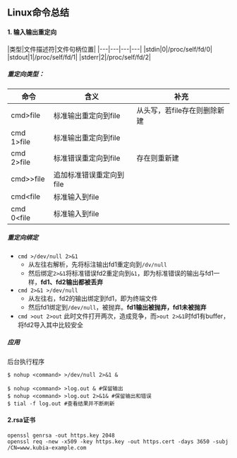 ## Linux命令总结

#### 1. 输入输出重定向
|类型|文件描述符|文件句柄位置|
|---|---|---|---|
|stdin|0|/proc/self/fd/0|
|stdout|1|/proc/self/fd/1|
|stderr|2|/proc/self/fd/2|

##### 重定向类型：
|命令|含义|补充|
|---|---|---|
|cmd>file|标准输出重定向到file|从头写，若file存在则删除新建|
|cmd 1>file|标准输出重定向到file|
|cmd 2>file|标准错误重定向到file|存在则重新建|
|cmd>>file|追加标准错误重定向到file|
|cmd<file|标准输入到file|
|cmd 0<file|标准输入到file|

##### 重定向绑定
* ```cmd >/dev/null 2>&1```
    * 从左往右解析，先将标注输出fd1重定向到```/dv/null```
    * 然后绑定```2>&1```将标准错误fd2重定向到```&1```，即为标准错误的输出与fd1一样，**fd1、fd2输出都被丢弃**
* ```cmd 2>&1 >/dev/null```
    * 从左往右，fd2的输出绑定到fd1，即为终端文件
    * 然后fd1绑定到```/dev/null```，被抛弃。**fd1输出被抛弃，fd1未被抛弃**
* ```cmd >out 2>out```
    此时文件打开两次，造成竞争，而```>out 2>&1```时fd1有buffer，将fd2导入其中比较安全

##### 应用
后台执行程序
```shell
$ nohup <command> >/dev/null 2>&1 &

$ nohup <command> >log.out & #保留输出
$ nohup <command> >log.out 2>&1& #保留输出和错误
$ tial -f log.out #查看结果并不断刷新
```

#### 2.rsa证书
```shell
openssl genrsa -out https.key 2048
openssl req -new -x509 -key https.key -out https.cert -days 3650 -subj /CN=www.kubia-example.com
```